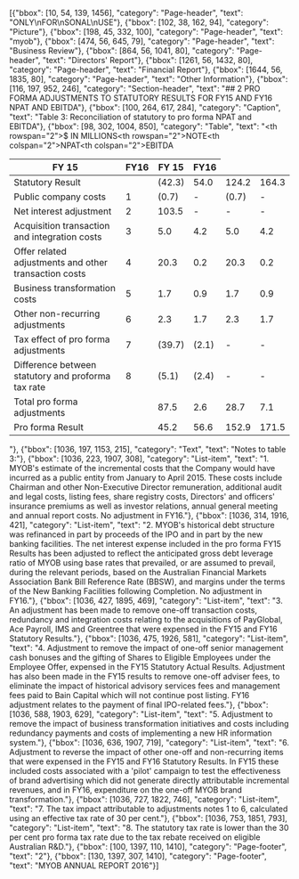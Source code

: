 [{"bbox": [10, 54, 139, 1456], "category": "Page-header", "text": "ONLY\nFOR\nSONAL\nUSE"}, {"bbox": [102, 38, 162, 94], "category": "Picture"}, {"bbox": [198, 45, 332, 100], "category": "Page-header", "text": "myob"}, {"bbox": [474, 56, 645, 79], "category": "Page-header", "text": "Business Review"}, {"bbox": [864, 56, 1041, 80], "category": "Page-header", "text": "Directors' Report"}, {"bbox": [1261, 56, 1432, 80], "category": "Page-header", "text": "Financial Report"}, {"bbox": [1644, 56, 1835, 80], "category": "Page-header", "text": "Other Information"}, {"bbox": [116, 197, 952, 246], "category": "Section-header", "text": "## 2 PRO FORMA ADJUSTMENTS TO STATUTORY RESULTS FOR FY15 AND FY16 NPAT AND EBITDA"}, {"bbox": [100, 264, 617, 284], "category": "Caption", "text": "Table 3: Reconciliation of statutory to pro forma NPAT and EBITDA"}, {"bbox": [98, 302, 1004, 850], "category": "Table", "text": "<table><thead><tr><th rowspan=\"2\">$ IN MILLIONS</th><th rowspan=\"2\">NOTE</th><th colspan=\"2\">NPAT</th><th colspan=\"2\">EBITDA</th></tr><tr><th>FY 15</th><th>FY16</th><th>FY 15</th><th>FY16</th></tr></thead><tbody><tr><td>Statutory Result</td><td></td><td>(42.3)</td><td>54.0</td><td>124.2</td><td>164.3</td></tr><tr><td>Public company costs</td><td>1</td><td>(0.7)</td><td>-</td><td>(0.7)</td><td>-</td></tr><tr><td>Net interest adjustment</td><td>2</td><td>103.5</td><td>-</td><td>-</td><td>-</td></tr><tr><td>Acquisition transaction and integration costs</td><td>3</td><td>5.0</td><td>4.2</td><td>5.0</td><td>4.2</td></tr><tr><td>Offer related adjustments and other transaction costs</td><td>4</td><td>20.3</td><td>0.2</td><td>20.3</td><td>0.2</td></tr><tr><td>Business transformation costs</td><td>5</td><td>1.7</td><td>0.9</td><td>1.7</td><td>0.9</td></tr><tr><td>Other non-recurring adjustments</td><td>6</td><td>2.3</td><td>1.7</td><td>2.3</td><td>1.7</td></tr><tr><td>Tax effect of pro forma adjustments</td><td>7</td><td>(39.7)</td><td>(2.1)</td><td>-</td><td>-</td></tr><tr><td>Difference between statutory and proforma tax rate</td><td>8</td><td>(5.1)</td><td>(2.4)</td><td>-</td><td>-</td></tr><tr><td>Total pro forma adjustments</td><td></td><td>87.5</td><td>2.6</td><td>28.7</td><td>7.1</td></tr><tr><td>Pro forma Result</td><td></td><td>45.2</td><td>56.6</td><td>152.9</td><td>171.5</td></tr></tbody></table>"}, {"bbox": [1036, 197, 1153, 215], "category": "Text", "text": "Notes to table 3:"}, {"bbox": [1036, 223, 1907, 308], "category": "List-item", "text": "1. MYOB's estimate of the incremental costs that the Company would have incurred as a public entity from January to April 2015. These costs include Chairman and other Non-Executive Director remuneration, additional audit and legal costs, listing fees, share registry costs, Directors' and officers' insurance premiums as well as investor relations, annual general meeting and annual report costs. No adjustment in FY16."}, {"bbox": [1036, 314, 1916, 421], "category": "List-item", "text": "2. MYOB's historical debt structure was refinanced in part by proceeds of the IPO and in part by the new banking facilities. The net interest expense included in the pro forma FY15 Results has been adjusted to reflect the anticipated gross debt leverage ratio of MYOB using base rates that prevailed, or are assumed to prevail, during the relevant periods, based on the Australian Financial Markets Association Bank Bill Reference Rate (BBSW), and margins under the terms of the New Banking Facilities following Completion. No adjustment in FY16."}, {"bbox": [1036, 427, 1895, 469], "category": "List-item", "text": "3. An adjustment has been made to remove one-off transaction costs, redundancy and integration costs relating to the acquisitions of PayGlobal, Ace Payroll, IMS and Greentree that were expensed in the FY15 and FY16 Statutory Results."}, {"bbox": [1036, 475, 1926, 581], "category": "List-item", "text": "4. Adjustment to remove the impact of one-off senior management cash bonuses and the gifting of Shares to Eligible Employees under the Employee Offer, expensed in the FY15 Statutory Actual Results. Adjustment has also been made in the FY15 results to remove one-off adviser fees, to eliminate the impact of historical advisory services fees and management fees paid to Bain Capital which will not continue post listing. FY16 adjustment relates to the payment of final IPO-related fees."}, {"bbox": [1036, 588, 1903, 629], "category": "List-item", "text": "5. Adjustment to remove the impact of business transformation initiatives and costs including redundancy payments and costs of implementing a new HR information system."}, {"bbox": [1036, 636, 1907, 719], "category": "List-item", "text": "6. Adjustment to reverse the impact of other one-off and non-recurring items that were expensed in the FY15 and FY16 Statutory Results. In FY15 these included costs associated with a 'pilot' campaign to test the effectiveness of brand advertising which did not generate directly attributable incremental revenues, and in FY16, expenditure on the one-off MYOB brand transformation."}, {"bbox": [1036, 727, 1822, 746], "category": "List-item", "text": "7. The tax impact attributable to adjustments notes 1 to 6, calculated using an effective tax rate of 30 per cent."}, {"bbox": [1036, 753, 1851, 793], "category": "List-item", "text": "8. The statutory tax rate is lower than the 30 per cent pro forma tax rate due to the tax rebate received on eligible Australian R&D."}, {"bbox": [100, 1397, 110, 1410], "category": "Page-footer", "text": "2"}, {"bbox": [130, 1397, 307, 1410], "category": "Page-footer", "text": "MYOB ANNUAL REPORT 2016"}]